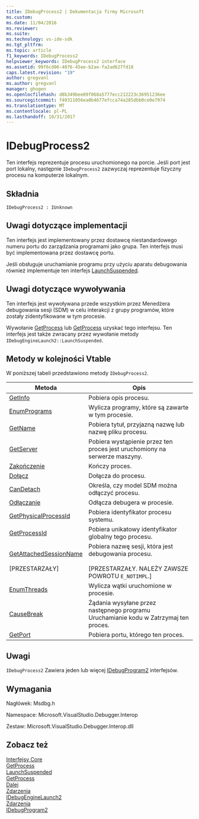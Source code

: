```yaml
---
title: IDebugProcess2 | Dokumentacja firmy Microsoft
ms.custom: 
ms.date: 11/04/2016
ms.reviewer: 
ms.suite: 
ms.technology: vs-ide-sdk
ms.tgt_pltfrm: 
ms.topic: article
f1_keywords: IDebugProcess2
helpviewer_keywords: IDebugProcess2 interface
ms.assetid: 99f6cd06-4076-45ee-b2ae-fa2ad627fd18
caps.latest.revision: "19"
author: gregvanl
ms.author: gregvanl
manager: ghogen
ms.openlocfilehash: d8b349bee09f068a5777ecc212223c36951236ee
ms.sourcegitcommit: f40311056ea0b4677efcca74a285dbb0ce0e7974
ms.translationtype: MT
ms.contentlocale: pl-PL
ms.lasthandoff: 10/31/2017
---
```

# <a name="idebugprocess2"></a>IDebugProcess2
Ten interfejs reprezentuje procesu uruchomionego na porcie. Jeśli port jest port lokalny, następnie `IDebugProcess2` zazwyczaj reprezentuje fizyczny procesu na komputerze lokalnym.  
  
## <a name="syntax"></a>Składnia  
  
```  
IDebugProcess2 : IUnknown  
```  
  
## <a name="notes-for-implementers"></a>Uwagi dotyczące implementacji  
 Ten interfejs jest implementowany przez dostawcę niestandardowego numeru portu do zarządzania programami jako grupa. Ten interfejs musi być implementowana przez dostawcę portu.  
  
 Jeśli obsługuje uruchamianie programu przy użyciu aparatu debugowania również implementuje ten interfejs [LaunchSuspended](../../../extensibility/debugger/reference/idebugenginelaunch2-launchsuspended.md).  
  
## <a name="notes-for-callers"></a>Uwagi dotyczące wywoływania  
 Ten interfejs jest wywoływana przede wszystkim przez Menedżera debugowania sesji (SDM) w celu interakcji z grupy programów, które zostały zidentyfikowane w tym procesie.  
  
 Wywołanie [GetProcess](../../../extensibility/debugger/reference/idebugprogram2-getprocess.md) lub [GetProcess](../../../extensibility/debugger/reference/idebugport2-getprocess.md) uzyskać tego interfejsu. Ten interfejs jest także zwracany przez wywołanie metody `IDebugEngineLaunch2::LaunchSuspended`.  
  
## <a name="methods-in-vtable-order"></a>Metody w kolejności Vtable  
 W poniższej tabeli przedstawiono metody `IDebugProcess2`.  
  
|Metoda|Opis|  
|------------|-----------------|  
|[GetInfo](../../../extensibility/debugger/reference/idebugprocess2-getinfo.md)|Pobiera opis procesu.|  
|[EnumPrograms](../../../extensibility/debugger/reference/idebugprocess2-enumprograms.md)|Wylicza programy, które są zawarte w tym procesie.|  
|[GetName](../../../extensibility/debugger/reference/idebugprocess2-getname.md)|Pobiera tytuł, przyjazną nazwę lub nazwę pliku procesu.|  
|[GetServer](../../../extensibility/debugger/reference/idebugprocess2-getserver.md)|Pobiera wystąpienie przez ten proces jest uruchomiony na serwerze maszyny.|  
|[Zakończenie](../../../extensibility/debugger/reference/idebugprocess2-terminate.md)|Kończy proces.|  
|[Dołącz](../../../extensibility/debugger/reference/idebugprocess2-attach.md)|Dołącza do procesu.|  
|[CanDetach](../../../extensibility/debugger/reference/idebugprocess2-candetach.md)|Określa, czy model SDM można odłączyć procesu.|  
|[Odłączanie](../../../extensibility/debugger/reference/idebugprocess2-detach.md)|Odłącza debugera w procesie.|  
|[GetPhysicalProcessId](../../../extensibility/debugger/reference/idebugprocess2-getphysicalprocessid.md)|Pobiera identyfikator procesu systemu.|  
|[GetProcessId](../../../extensibility/debugger/reference/idebugprocess2-getprocessid.md)|Pobiera unikatowy identyfikator globalny tego procesu.|  
|[GetAttachedSessionName](../../../extensibility/debugger/reference/idebugprocess2-getattachedsessionname.md)<br /><br /> [PRZESTARZAŁY]|Pobiera nazwę sesji, która jest debugowania procesu.<br /><br /> [PRZESTARZAŁY. NALEŻY ZAWSZE POWROTU `E_NOTIMPL`.]|  
|[EnumThreads](../../../extensibility/debugger/reference/idebugprocess2-enumthreads.md)|Wylicza wątki uruchomione w procesie.|  
|[CauseBreak](../../../extensibility/debugger/reference/idebugprocess2-causebreak.md)|Żądania wysyłane przez następnego programu Uruchamianie kodu w Zatrzymaj ten proces.|  
|[GetPort](../../../extensibility/debugger/reference/idebugprocess2-getport.md)|Pobiera portu, którego ten proces.|  
  
## <a name="remarks"></a>Uwagi  
 `IDebugProcess2` Zawiera jeden lub więcej [IDebugProgram2](../../../extensibility/debugger/reference/idebugprogram2.md) interfejsów.  
  
## <a name="requirements"></a>Wymagania  
 Nagłówek: Msdbg.h  
  
 Namespace: Microsoft.VisualStudio.Debugger.Interop  
  
 Zestaw: Microsoft.VisualStudio.Debugger.Interop.dll  
  
## <a name="see-also"></a>Zobacz też  
 [Interfejsy Core](../../../extensibility/debugger/reference/core-interfaces.md)   
 [GetProcess](../../../extensibility/debugger/reference/idebugport2-getprocess.md)   
 [LaunchSuspended](../../../extensibility/debugger/reference/idebugenginelaunch2-launchsuspended.md)   
 [GetProcess](../../../extensibility/debugger/reference/idebugprogram2-getprocess.md)   
 [Dalej](../../../extensibility/debugger/reference/ienumdebugprocesses2-next.md)   
 [Zdarzenia](../../../extensibility/debugger/reference/idebugportevents2-event.md)   
 [IDebugEngineLaunch2](../../../extensibility/debugger/reference/idebugenginelaunch2.md)   
 [Zdarzenia](../../../extensibility/debugger/reference/idebugeventcallback2-event.md)   
 [IDebugProgram2](../../../extensibility/debugger/reference/idebugprogram2.md)